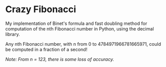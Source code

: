 # Crazy Fibonacci

My implementation of Binet's formula and fast doubling method for computation of the nth Fibonacci number in Python, using the decimal library.

Any nth Fibonacci number, with n from 0 to 4784971966781665971, could be computed in a fraction of a second!

*Note: From n = 123, there is some loss of accuracy.*
